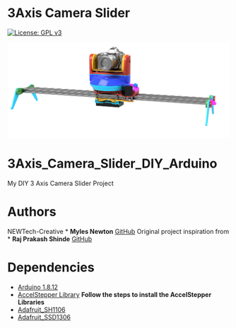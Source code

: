 # 3Axis Camera Slider
[![License: GPL v3](https://img.shields.io/badge/License-GPLv3-blue.svg)](https://www.gnu.org/licenses/gpl-3.0)

<p align="center"><img src="/3axisslider.png"/></p>


# 3Axis_Camera_Slider_DIY_Arduino
My DIY 3 Axis Camera Slider Project

# Authors
NEWTech-Creative * **Myles Newton** [GitHub](https://github.com/NEWTech-Creative)
Original project inspiration from * **Raj Prakash Shinde** [GitHub](https://github.com/RajPShinde)

# Dependencies
* [Arduino 1.8.12](https://www.arduino.cc/en/Main/Software)
* [AccelStepper Library](https://www.airspayce.com/mikem/arduino/AccelStepper/index.html) **Follow the steps to install the AccelStepper Libraries**
* [Adafruit_SH1106](https://github.com/wonho-maker/Adafruit_SH1106)
* [Adafruit_SSD1306](https://github.com/adafruit/Adafruit_SSD1306)
